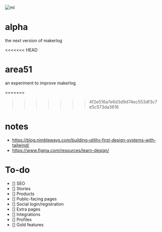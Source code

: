 ![ml](https://i.imgur.com/22Ejdmt.png)

# alpha
the next version of makerlog 

<<<<<<< HEAD
# area51

an experiment to improve makerlog

=======
>>>>>>> 4f2e516a7e6d3d9d74ec553df3c7e5c573da3616
# notes

-   https://blog.nimbleways.com/building-utility-first-design-systems-with-tailwind/
-   https://www.figma.com/resources/learn-design/

# To-do

-   [] SEO
-   [] Stories
-   [] Products
-   [] Public-facing pages
-   [] Social login/registration
-   [] Extra pages
-   [] Integrations
-   [] Profiles
-   [] Gold features
